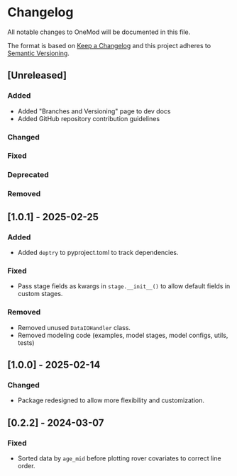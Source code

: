 # Changelog

All notable changes to OneMod will be documented in this file.

The format is based on [Keep a Changelog](http://keepachangelog.com/en/1.0.0/) and this project adheres to [Semantic Versioning](http://semver.org/spec/v2.0.0.html).

## [Unreleased]

### Added

- Added "Branches and Versioning" page to dev docs
- Added GitHub repository contribution guidelines

### Changed

### Fixed

### Deprecated

### Removed

## [1.0.1] - 2025-02-25

### Added

- Added `deptry` to pyproject.toml to track dependencies.

### Fixed

- Pass stage fields as kwargs in `stage.__init__()` to allow default fields in custom stages.

### Removed

- Removed unused `DataIOHandler` class.
- Removed modeling code (examples, model stages, model configs, utils, tests)

## [1.0.0] - 2025-02-14

### Changed

- Package redesigned to allow more flexibility and customization.

## [0.2.2] - 2024-03-07

### Fixed

- Sorted data by `age_mid` before plotting rover covariates to correct line order.
